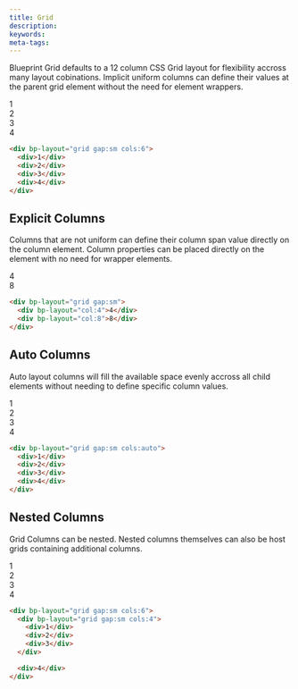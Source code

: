 ```yaml
---
title: Grid
description: 
keywords:
meta-tags:
---
```


Blueprint Grid defaults to a 12 column CSS Grid layout for flexibility accross many layout cobinations. Implicit uniform columns can define their values at the parent grid element without the need for element wrappers.

<div bp-layout="grid gap:sm cols:6" demo>
  <div>1</div>
  <div>2</div>
  <div>3</div>
  <div>4</div>
</div>

```html
<div bp-layout="grid gap:sm cols:6">
  <div>1</div>
  <div>2</div>
  <div>3</div>
  <div>4</div>
</div>
```


## Explicit Columns

Columns that are not uniform can define their column span value directly on the column element. Column properties can be placed directly on the element with no need for wrapper elements.

<div bp-layout="grid gap:sm" demo>
  <div bp-layout="col:4">4</div>
  <div bp-layout="col:8">8</div>
</div>

```html
<div bp-layout="grid gap:sm">
  <div bp-layout="col:4">4</div>
  <div bp-layout="col:8">8</div>
</div>
```


## Auto Columns

Auto layout columns will fill the available space evenly accross all child elements without needing to define specific column values.

<div bp-layout="grid gap:sm cols:auto" demo>
  <div>1</div>
  <div>2</div>
  <div>3</div>
  <div>4</div>
</div>

```html
<div bp-layout="grid gap:sm cols:auto">
  <div>1</div>
  <div>2</div>
  <div>3</div>
  <div>4</div>
</div>
```


## Nested Columns

Grid Columns can be nested. Nested columns themselves can also be host grids containing additional columns.

<div bp-layout="grid gap:sm cols:6" demo>
  <div bp-layout="grid gap:sm cols:4">
    <div>1</div>
    <div>2</div>
    <div>3</div>
  </div>

  <div>4</div>
</div>

```html
<div bp-layout="grid gap:sm cols:6">
  <div bp-layout="grid gap:sm cols:4">
    <div>1</div>
    <div>2</div>
    <div>3</div>
  </div>

  <div>4</div>
</div>
```